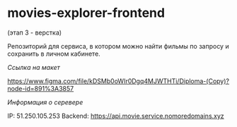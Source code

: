 # movies-explorer-frontend

(этап 3 - верстка)

Репозиторий для cервиса, в котором можно найти фильмы по запросу и сохранить в личном кабинете. 

*Ссылка на макет*  

https://www.figma.com/file/kDSMb0oWIr0Dgq4MJWTHTi/Diploma-(Copy)?node-id=891%3A3857

*Информация о серевере*

IP: 51.250.105.253
Backend: https://api.movie.service.nomoredomains.xyz